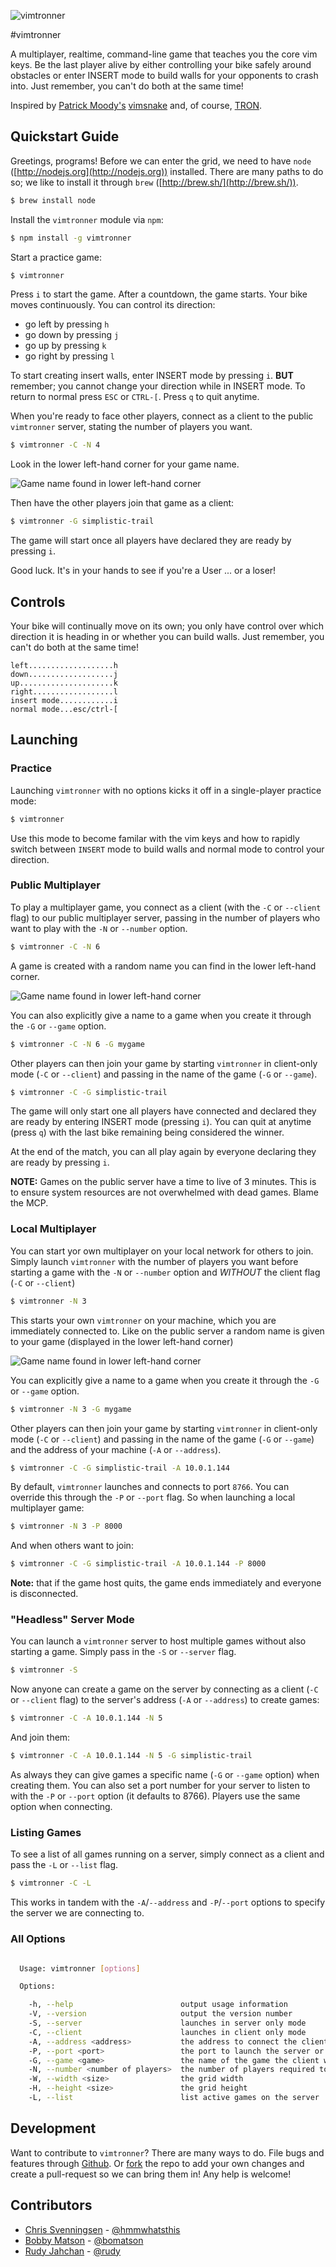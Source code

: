 ![vimtronner][game_play_img]

#vimtronner

A multiplayer, realtime, command-line game that teaches you the core
vim keys. Be the last player alive by either controlling your bike
safely around obstacles or enter INSERT mode to build walls for your
opponents to crash into. Just remember, you can't do both
at the same time!

Inspired by [Patrick Moody's](http://patmoody.com)
[vimsnake](http://vimsnake.com) and, of course,
[TRON](http://www.imdb.com/title/tt0084827/).

## Quickstart Guide

Greetings, programs! Before we can enter the grid, we need to have
`node` ([http://nodejs.org](http://nodejs.org)) installed.  There are
many paths to do so; we like to install it through `brew`
([http://brew.sh/](http://brew.sh/)).

```sh
$ brew install node
```

Install the `vimtronner` module via `npm`:

```sh
$ npm install -g vimtronner
```

Start a practice game:

```sh
$ vimtronner
```

Press `i` to start the game. After a countdown, the game
starts. Your bike moves continuously. You can control its
direction:

* go left by pressing `h`
* go down by pressing `j`
* go up by pressing `k`
* go right by pressing `l`

To start creating insert walls, enter INSERT mode by pressing
`i`. **BUT** remember; you cannot change your direction while in
INSERT mode. To return to normal press `ESC` or `CTRL-[`. Press
`q` to quit anytime.

When you're ready to face other players, connect
as a client to the public `vimtronner` server,
stating the number of players you want.

```sh
$ vimtronner -C -N 4
```

Look in the lower left-hand corner for your game name.

![Game name found in lower left-hand corner][game_name_location_img]

Then have the other players join that game as a client:

```sh
$ vimtronner -G simplistic-trail
```

The game will start once all players have declared they are ready by
pressing `i`.

Good luck. It's in your hands to see if you're a User ... or a loser!

## Controls

Your bike will continually move on its own;
you only have control over which direction it is heading in or
whether you can build walls. Just remember, you can't do both
at the same time!

```
left...................h
down...................j
up.....................k
right..................l
insert mode............i
normal mode...esc/ctrl-[
```

## Launching

### Practice

Launching `vimtronner` with no options kicks it off in a single-player
practice mode:

```sh
$ vimtronner
```

Use this mode to become familar with the vim keys and how to rapidly
switch between `INSERT` mode to build walls and normal mode to control
your direction.

### Public Multiplayer

To play a multiplayer game, you connect as a client (with the `-C` or
`--client` flag) to our public multiplayer server, passing in the
number of players who want to play with the `-N` or `--number` option.

```sh
$ vimtronner -C -N 6
```

A game is created with a random name you can find in the lower left-hand
corner.

![Game name found in lower left-hand corner][game_name_location_img]

You can also explicitly give a name to a game when you create it through
the `-G` or `--game` option.

```sh
$ vimtronner -C -N 6 -G mygame
```

Other players can then join your game by starting `vimtronner` in
client-only mode (`-C` or `--client`) and passing in the name of the
game (`-G` or `--game`).

```sh
$ vimtronner -C -G simplistic-trail
```

The game will only start one all players have connected and declared
they are ready by entering INSERT mode (pressing `i`). You can quit at
anytime (press `q`) with the last bike remaining being considered the
winner.

At the end of the match, you can all play again by everyone
declaring they are ready by pressing `i`.

**NOTE:** Games on the public server have a time to live of 3 minutes.
This is to ensure system resources are not overwhelmed with dead games.
Blame the MCP.

### Local Multiplayer

You can start yor own multiplayer on your local network for others to
join. Simply launch `vimtronner` with the number of players
you want before starting a game with the `-N` or `--number` option and
_WITHOUT_ the client flag (`-C` or `--client`)

```sh
$ vimtronner -N 3
```

This starts your own `vimtronner` on your machine, which you are
immediately connected to. Like on the public server a random name is
given to your game (displayed in the lower left-hand corner)

![Game name found in lower left-hand corner][game_name_location_img]

You can explicitly give a name to a game when you create it through
the `-G` or `--game` option.

```sh
$ vimtronner -N 3 -G mygame
```

Other players can then join your game by starting `vimtronner` in
client-only mode (`-C` or `--client`) and passing in the name of the
game (`-G` or `--game`) and the address of your machine (`-A` or
`--address`).

```sh
$ vimtronner -C -G simplistic-trail -A 10.0.1.144
```

By default, `vimtronner` launches and connects to port `8766`. You can
override this through the `-P` or `--port` flag. So when launching a
local multiplayer game:

```sh
$ vimtronner -N 3 -P 8000
```

And when others want to join:

```sh
$ vimtronner -C -G simplistic-trail -A 10.0.1.144 -P 8000
```

**Note:** that if the game host quits, the game ends immediately and everyone
is disconnected.

### "Headless" Server Mode

You can launch a `vimtronner` server to host multiple games without also
starting a game. Simply pass in the `-S` or `--server` flag.

```sh
$ vimtronner -S
```

Now anyone can create a game on the server by connecting as a client
(`-C` or `--client` flag) to the server's address (`-A` or `--address`)
to create games:

```sh
$ vimtronner -C -A 10.0.1.144 -N 5
```

And join them:

```sh
$ vimtronner -C -A 10.0.1.144 -N 5 -G simplistic-trail
```

As always they can give games a specific name (`-G` or `--game`
option) when creating them. You can also set a port number for your
server to listen to with the `-P` or `--port` option (it defaults to
8766). Players use the same option when connecting.

### Listing Games

To see a list of all games running on a server, simply connect as a
client and pass the `-L` or `--list` flag.

```sh
$ vimtronner -C -L
```

This works in tandem with the `-A`/`--address` and `-P`/`--port` options
to specify the server we are connecting to.

### All Options

```sh

  Usage: vimtronner [options]

  Options:

    -h, --help                        output usage information
    -V, --version                     output the version number
    -S, --server                      launches in server only mode
    -C, --client                      launches in client only mode
    -A, --address <address>           the address to connect the client
    -P, --port <port>                 the port to launch the server or connect the client
    -G, --game <game>                 the name of the game the client wants to join
    -N, --number <number of players>  the number of players required to play (applies to new game only)
    -W, --width <size>                the grid width
    -H, --height <size>               the grid height
    -L, --list                        list active games on the server

```

## Development

Want to contribute to `vimtronner`? There are many ways to do. File bugs
and features through
[Github](https://github.com/carbonfive/vimtronner/issues?state=open).
Or [fork][vimtronner] the repo to add your own
changes and create a pull-request so we can bring them in! Any help is
welcome!

## Contributors

* [Chris
  Svenningsen](/crsven) -
  [@hmmwhatsthis](http://twitter.com/hmmwhatsthis)
* [Bobby Matson](/bomatson) - [@bomatson](http://twitter.com/bomatson)
* [Rudy Jahchan](/rudyjahchan) - [@rudy](http://twitter.com/rudy)

[vimtronner]: http://github.com/carbonfive/vimtronner
[game_name_location_img]:http://carbonfive.github.io/vimtronner/img/vimtronner-name.png
[game_play_img]: http://carbonfive.github.io/vimtronner/img/vimtronner1.gif
